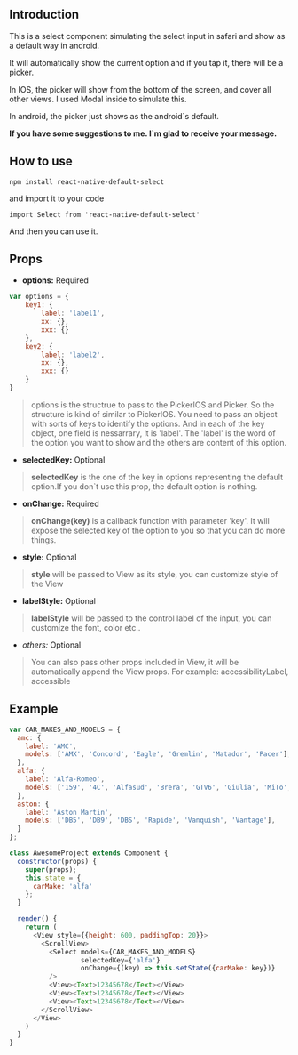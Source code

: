 ## Introduction

This is a select component simulating the select input in safari and show as a default way in android.

It will automatically show the current option and if you tap it, there will be a picker.

In IOS, the picker will show from the bottom of the screen, and cover all other views. I used Modal inside to simulate this.

In android, the picker just shows as the android`s default.

**If you have some suggestions to me. I`m glad to receive your message.**

## How to use

	npm install react-native-default-select

and import it to your code

	import Select from 'react-native-default-select'
And then you can use it.

## Props

* **options:** Required

``` javascript
var options = {
	key1: {
		label: 'label1',
		xx: {},
		xxx: {}
	},
	key2: {
		label: 'label2',
		xx: {},
		xxx: {}
	}
}

```

> options is the structrue to pass to the PickerIOS and Picker. So the structure is kind of similar to PickerIOS. You need to pass an object with sorts of keys to identify the options. And in each of the key object, one field is nessarrary, it is 'label'. The 'label' is the word of the option you want to show and the others are content of this option.

* **selectedKey:** Optional

> **selectedKey** is the one of the key in options representing the default option.If you don\`t use this prop, the default option is nothing.

* **onChange:<Function>** Required

> **onChange(key)** is a callback function with parameter 'key'. It will expose the selected key of the option to you so that you can do more things.

* **style:** Optional

> **style** will be passed to View as its style, you can customize style of the View

* **labelStyle:** Optional

> **labelStyle** will be passed to the control label of the input, you can customize the font, color etc..

* *others:* Optional

> You can also pass other props included in View, it will be automatically append the View props.
	For example: accessibilityLabel, accessible

## Example

``` js
var CAR_MAKES_AND_MODELS = {
  amc: {
    label: 'AMC',
    models: ['AMX', 'Concord', 'Eagle', 'Gremlin', 'Matador', 'Pacer'],
  },
  alfa: {
    label: 'Alfa-Romeo',
    models: ['159', '4C', 'Alfasud', 'Brera', 'GTV6', 'Giulia', 'MiTo', 'Spider'],
  },
  aston: {
    label: 'Aston Martin',
    models: ['DB5', 'DB9', 'DBS', 'Rapide', 'Vanquish', 'Vantage'],
  }
};

class AwesomeProject extends Component {
  constructor(props) {
    super(props);
    this.state = {
      carMake: 'alfa'
    };
  }

  render() {
    return (
      <View style={{height: 600, paddingTop: 20}}>
        <ScrollView>
          <Select models={CAR_MAKES_AND_MODELS}
                  selectedKey={'alfa'}
                  onChange={(key) => this.setState({carMake: key})}
          />
          <View><Text>12345678</Text></View>
          <View><Text>12345678</Text></View>
          <View><Text>12345678</Text></View>
        </ScrollView>
      </View>
    )
  }
}

```
